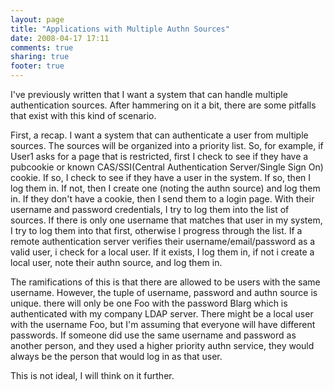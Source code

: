 ```yaml
---
layout: page
title: "Applications with Multiple Authn Sources"
date: 2008-04-17 17:11
comments: true
sharing: true
footer: true
---
```

I've previously written that I want a system that can handle multiple authentication sources.  After hammering on it a bit, there are some pitfalls that exist with this kind of scenario.  

First, a recap.  I want a system that can authenticate a user from multiple sources.  The sources will be organized into a priority list.  So, for example, if User1 asks for a page that is restricted, first I check to see if they have a pubcookie or known CAS/SSI(Central Authentication Server/Single Sign On) cookie.  If so, I check to see if they have a user in the system.  If so, then I log them in.  If not, then I create one (noting the authn source) and log them in.  If they don't have a cookie, then I send them to a login page.  With their username and password credentials, I try to log them into the list of sources.  If there is only one username that matches that user in my system, I try to log them into that first, otherwise I progress through the list.  If a remote authentication server verifies their username/email/password as a valid user, i check for a local user.  If it exists, I log them in, if not i create a local user, note their authn source, and log them in.

The ramifications of this is that there are allowed to be users with the same username.  However, the  tuple of username, password and authn source is unique.  there will only be one Foo with the password Blarg which is authenticated with my company LDAP server.  There might be a local user with the username Foo, but I'm assuming that everyone will have different passwords.  If someone did use the same username and password as another person, and they used a higher priority authn service, they would always be the person that would log in as that user.

This is not ideal, I will think on it further.
